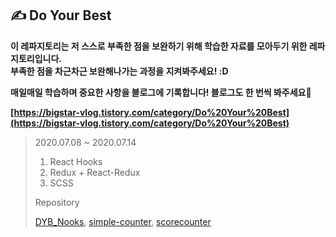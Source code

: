 ## ✍ Do Your Best
**이 레파지토리는 저 스스로 부족한 점을 보완하기 위해 학습한 자료를 모아두기 위한 레파지토리입니다.<br />부족한 점을 차근차근 보완해나가는 과정을 지켜봐주세요! :D**

**매일매일 학습하며 중요한 사항을 블로그에 기록합니다! 블로그도 한 번씩 봐주세요🥰**

**[https://bigstar-vlog.tistory.com/category/Do%20Your%20Best](https://bigstar-vlog.tistory.com/category/Do%20Your%20Best)**


>  2020.07.08 ~ 2020.07.14
>  1. React Hooks
>  2. Redux + React-Redux
>  3. SCSS
>
>  Repository
>
>  [DYB_Nooks](https://github.com/Bigstar1108/Do_Your_Best/tree/master/DYB_Nooks),
>  [simple-counter](https://github.com/Bigstar1108/Do_Your_Best/tree/master/simple-counter),
>  [scorecounter](https://github.com/Bigstar1108/Do_Your_Best/tree/master/scorecounter)
